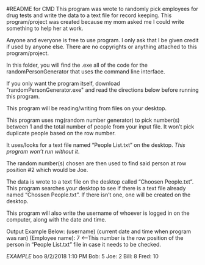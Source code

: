 #README for CMD
This program was wrote to randomly pick employees for drug tests and write the data to a text file for record keeping. This program/project was created because my mom asked me I could write something to help her at work.

Anyone and everyone is free to use program. I only ask that I be given credit if used by anyone else. There are no copyrights or anything attached to this program/project.

In this folder, you will find the .exe all of the code for the randomPersonGenerator that uses the command line interface.

If you only want the program itself, download "randomPersonGenerator.exe" and read the directions below before running this program.

This program will be reading/writing from files on your desktop.

This program uses rng(random number generator) to pick number(s) between 1 and the total number of people from your input file. It won’t pick duplicate people based on the row number.

It uses/looks for a text file named “People List.txt” on the desktop. *This program won’t run without it*.

The random number(s) chosen are then used to find said person at row position #2 which would be Joe.

The data is wrote to a text file on the desktop called “Choosen People.txt”. This program searches your desktop to see if there is a text file already named “Chossen People.txt”. If there isn’t one, one will be created on the desktop.

This program will also write the username of whoever is logged in on the computer, along with the date and time.

Output Example Below: (username) (current date and time when program was ran) (Employee name): 7 <--This number is the row position of the person in “People List.txt” file in case it needs to be checked.

*EXAMPLE*
boo 8/2/2018 1:10 PM
Bob:	5
Joe:	2
Bill:	8
Fred:	10
